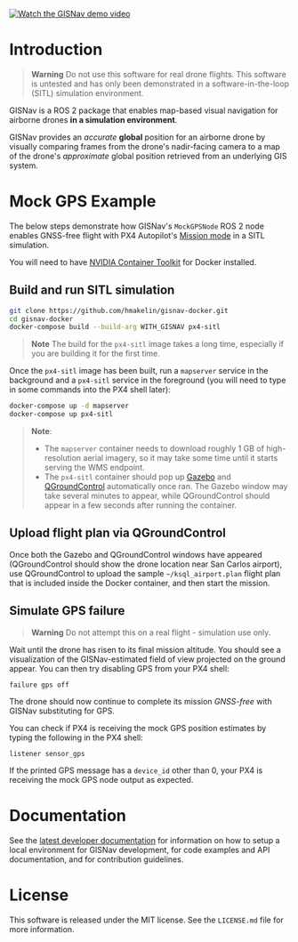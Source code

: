 [![Watch the GISNav demo video](https://img.youtube.com/vi/JAK2DPZC33w/0.jpg)](https://youtu.be/JAK2DPZC33w)

# Introduction

> **Warning** Do not use this software for real drone flights. This software is untested and has only been demonstrated
> in a software-in-the-loop (SITL) simulation environment.

GISNav is a ROS 2 package that enables map-based visual navigation for airborne drones **in a simulation environment**.

GISNav provides an *accurate* **global** position for an airborne drone by visually comparing frames from the drone's 
nadir-facing camera to a map of the drone's *approximate* global position retrieved from an underlying 
GIS system.

# Mock GPS Example

The below steps demonstrate how GISNav's `MockGPSNode` ROS 2 node enables GNSS-free flight with PX4 Autopilot's 
[Mission mode][1] in a SITL simulation.

You will need to have [NVIDIA Container Toolkit][2] for Docker installed.

[1]: https://docs.px4.io/v1.12/en/flight_modes/mission.html

[2]: https://docs.nvidia.com/datacenter/cloud-native/container-toolkit/install-guide.html

## Build and run SITL simulation

```bash
git clone https://github.com/hmakelin/gisnav-docker.git
cd gisnav-docker
docker-compose build --build-arg WITH_GISNAV px4-sitl
```

> **Note** The build for the `px4-sitl` image takes a long time, especially if you are building it for the first time.

Once the `px4-sitl` image has been built, run a `mapserver` service in the background and a `px4-sitl` service in the 
foreground (you will need to type in some commands into the PX4 shell later):

```bash
docker-compose up -d mapserver
docker-compose up px4-sitl
```

> **Note**: 
> * The `mapserver` container needs to download roughly 1 GB of high-resolution aerial imagery, so it may take some 
>   time until it starts serving the WMS endpoint.
> * The `px4-sitl` container should pop up [Gazebo][4] and [QGroundControl][5] automatically once ran. The Gazebo 
>   window may take several minutes to appear, while QGroundControl should appear in a few seconds after running the 
>   container.

[4]: https://gazebosim.org/home

[5]: https://qgroundcontrol.com/

## Upload flight plan via QGroundControl

Once both the Gazebo and QGroundControl windows have appeared (QGroundControl should show the drone location near San 
Carlos airport), use QGroundControl to upload the sample `~/ksql_airport.plan` flight plan that is included inside the 
Docker container, and then start the mission.

## Simulate GPS failure

> **Warning** Do not attempt this on a real flight - simulation use only.

Wait until the drone has risen to its final mission altitude. You should see a visualization of the GISNav-estimated 
field of view projected on the ground appear. You can then try disabling GPS from your PX4 shell:

```
failure gps off
```

The drone should now continue to complete its mission *GNSS-free* with GISNav substituting for GPS.

You can check if PX4 is receiving the mock GPS position estimates by typing the following in the PX4 shell:

```
listener sensor_gps
```

If the printed GPS message has a `device_id` other than 0, your PX4 is receiving the mock GPS node output as expected.

# Documentation

See the [latest developer documentation][6] for information on how to setup a local environment for GISNav development, 
for code examples and API documentation, and for contribution guidelines.

[6]: https://hmakelin.github.io/gisnav

# License

This software is released under the MIT license. See the `LICENSE.md` file for more information.
